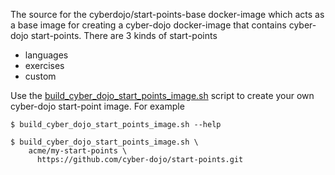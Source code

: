 
The source for the cyberdojo/start-points-base docker-image
which acts as a base image for creating a cyber-dojo docker-image
that contains cyber-dojo start-points.
There are 3 kinds of start-points
- languages
- exercises
- custom

Use the
[build_cyber_dojo_start_points_image.sh](build_cyber_dojo_start_point_image.sh)
script to create your own cyber-dojo start-point image. For example
```
$ build_cyber_dojo_start_points_image.sh --help

$ build_cyber_dojo_start_points_image.sh \
    acme/my-start-points \
      https://github.com/cyber-dojo/start-points.git
```
